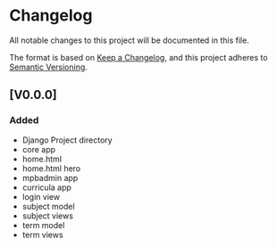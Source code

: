 # Changelog

All notable changes to this project will be documented in this file.

The format is based on [Keep a Changelog](https://keepachangelog.com/en/1.1.0/),
and this project adheres to [Semantic Versioning](https://semver.org/spec/v2.0.0.html).

## [V0.0.0]

### Added

- Django Project directory
- core app
- home.html
- home.html hero
- mpbadmin app
- curricula app
- login view
- subject model
- subject views
- term model
- term views